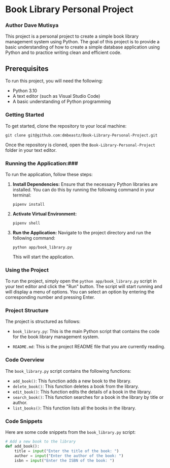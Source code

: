  # Book Library Personal Project
 ### Author Dave Mutisya 
This project is a personal project to create a simple book library management system using Python. The goal of this project is to provide a basic understanding of how to create a simple database application using Python and to practice writing clean and efficient code.

## Prerequisites

To run this project, you will need the following:

* Python 3.10 
* A text editor (such as Visual Studio Code)
* A basic understanding of Python programming


### Getting Started

To get started, clone the repository to your local machine:

```
git clone git@github.com:dmbeastz/Book-Library-Personal-Project.git
```

Once the repository is cloned, open the `Book-Library-Personal-Project` folder in your text editor.

### Running the Application:###
To run the application, follow these steps:

1. **Install Dependencies:**
   Ensure that the necessary Python libraries are installed. You can do this by running the following command in your terminal:
   ```
   pipenv install
   ```
2. **Activate Virtual Environment:**
   ```
   pipenv shell
   ```

3. **Run the Application:**
   Navigate to the project directory and run the following command:
   ```
   python app/book_library.py
   ```
   This will start the application.

### Using the Project

To run the project, simply open the `python app/book_library.py` script in your text editor and click the "Run" button. The script will start running and will display a menu of options. You can select an option by entering the corresponding number and pressing Enter.


### Project Structure

The project is structured as follows:

* `book_library.py`: This is the main Python script that contains the code for the book library management system.

* `README.md`: This is the project README file that you are currently reading.

### Code Overview

The `book_library.py` script contains the following functions:

* `add_book()`: This function adds a new book to the library.
* `delete_book()`: This function deletes a book from the library.
* `edit_book()`: This function edits the details of a book in the library.
* `search_book()`: This function searches for a book in the library by title or author.
* `list_books()`: This function lists all the books in the library.

### Code Snippets

Here are some code snippets from the `book_library.py` script:

```python
# Add a new book to the library
def add_book():
    title = input("Enter the title of the book: ")
    author = input("Enter the author of the book: ")
    isbn = input("Enter the ISBN of the book: ")

    
